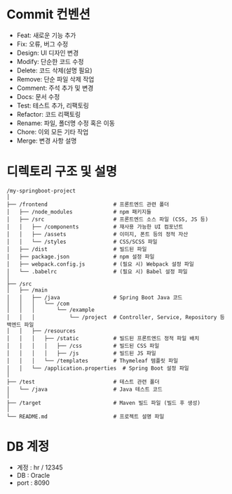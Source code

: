 # Commit 컨벤션
- Feat: 새로운 기능 추가 
- Fix: 오류, 버그 수정 
- Design: UI 디자인 변경 
- Modify: 단순한 코드 수정 
- Delete: 코드 삭제(설명 필요)
- Remove: 단순 파일 삭제 작업 
- Comment: 주석 추가 및 변경 
- Docs: 문서 수정 
- Test: 테스트 추가, 리팩토링 
- Refactor: 코드 리팩토링 
- Rename: 파일, 폴더명 수정 혹은 이동 
- Chore: 이외 모든 기타 작업 
- Merge: 변경 사항 설명

# 디렉토리 구조 및 설명
```angular2html
/my-springboot-project
│
├── /frontend                     # 프론트엔드 관련 폴더
│   ├── /node_modules             # npm 패키지들
│   ├── /src                      # 프론트엔드 소스 파일 (CSS, JS 등)
│   │   ├── /components           # 재사용 가능한 UI 컴포넌트
│   │   ├── /assets               # 이미지, 폰트 등의 정적 자산
│   │   └── /styles               # CSS/SCSS 파일
│   ├── /dist                     # 빌드된 파일
│   ├── package.json              # npm 설정 파일
│   ├── webpack.config.js         # (필요 시) Webpack 설정 파일
│   └── .babelrc                  # (필요 시) Babel 설정 파일
│
├── /src
│   ├── /main
│   │   ├── /java                 # Spring Boot Java 코드
│   │   │   └── /com
│   │   │       └── /example
│   │   │           └── /project  # Controller, Service, Repository 등 백엔드 파일
│   │   ├── /resources
│   │   │   ├── /static           # 빌드된 프론트엔드 정적 파일 배치
│   │   │   │   ├── /css          # 빌드된 CSS 파일
│   │   │   │   ├── /js           # 빌드된 JS 파일
│   │   │   └── /templates        # Thymeleaf 템플릿 파일
│   │   └── /application.properties  # Spring Boot 설정 파일
│
├── /test                         # 테스트 관련 폴더
│   └── /java                     # Java 테스트 코드
│
├── /target                       # Maven 빌드 파일 (빌드 후 생성)
│ 
└── README.md                     # 프로젝트 설명 파일
```


# DB 계정
- 계정 : hr / 12345
- DB : Oracle
- port : 8090
